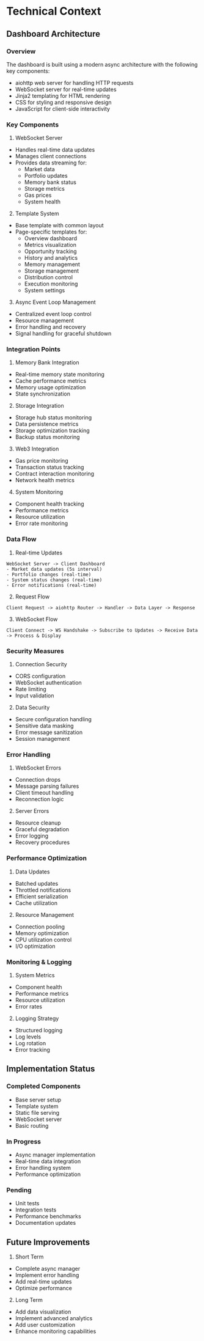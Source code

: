 # Technical Context

## Dashboard Architecture

### Overview
The dashboard is built using a modern async architecture with the following key components:
- aiohttp web server for handling HTTP requests
- WebSocket server for real-time updates
- Jinja2 templating for HTML rendering
- CSS for styling and responsive design
- JavaScript for client-side interactivity

### Key Components

1. WebSocket Server
- Handles real-time data updates
- Manages client connections
- Provides data streaming for:
  * Market data
  * Portfolio updates
  * Memory bank status
  * Storage metrics
  * Gas prices
  * System health

2. Template System
- Base template with common layout
- Page-specific templates for:
  * Overview dashboard
  * Metrics visualization
  * Opportunity tracking
  * History and analytics
  * Memory management
  * Storage management
  * Distribution control
  * Execution monitoring
  * System settings

3. Async Event Loop Management
- Centralized event loop control
- Resource management
- Error handling and recovery
- Signal handling for graceful shutdown

### Integration Points

1. Memory Bank Integration
- Real-time memory state monitoring
- Cache performance metrics
- Memory usage optimization
- State synchronization

2. Storage Integration
- Storage hub status monitoring
- Data persistence metrics
- Storage optimization tracking
- Backup status monitoring

3. Web3 Integration
- Gas price monitoring
- Transaction status tracking
- Contract interaction monitoring
- Network health metrics

4. System Monitoring
- Component health tracking
- Performance metrics
- Resource utilization
- Error rate monitoring

### Data Flow

1. Real-time Updates
```
WebSocket Server -> Client Dashboard
- Market data updates (5s interval)
- Portfolio changes (real-time)
- System status changes (real-time)
- Error notifications (real-time)
```

2. Request Flow
```
Client Request -> aiohttp Router -> Handler -> Data Layer -> Response
```

3. WebSocket Flow
```
Client Connect -> WS Handshake -> Subscribe to Updates -> Receive Data -> Process & Display
```

### Security Measures

1. Connection Security
- CORS configuration
- WebSocket authentication
- Rate limiting
- Input validation

2. Data Security
- Secure configuration handling
- Sensitive data masking
- Error message sanitization
- Session management

### Error Handling

1. WebSocket Errors
- Connection drops
- Message parsing failures
- Client timeout handling
- Reconnection logic

2. Server Errors
- Resource cleanup
- Graceful degradation
- Error logging
- Recovery procedures

### Performance Optimization

1. Data Updates
- Batched updates
- Throttled notifications
- Efficient serialization
- Cache utilization

2. Resource Management
- Connection pooling
- Memory optimization
- CPU utilization control
- I/O optimization

### Monitoring & Logging

1. System Metrics
- Component health
- Performance metrics
- Resource utilization
- Error rates

2. Logging Strategy
- Structured logging
- Log levels
- Log rotation
- Error tracking

## Implementation Status

### Completed Components
- Base server setup
- Template system
- Static file serving
- WebSocket server
- Basic routing

### In Progress
- Async manager implementation
- Real-time data integration
- Error handling system
- Performance optimization

### Pending
- Unit tests
- Integration tests
- Performance benchmarks
- Documentation updates

## Future Improvements

1. Short Term
- Complete async manager
- Implement error handling
- Add real-time updates
- Optimize performance

2. Long Term
- Add data visualization
- Implement advanced analytics
- Add user customization
- Enhance monitoring capabilities

